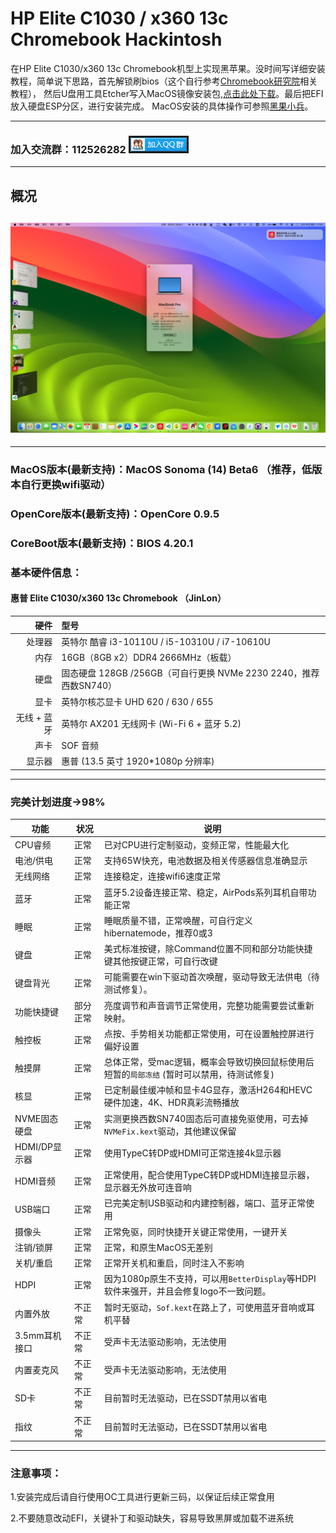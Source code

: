 # HP Elite C1030 / x360 13c Chromebook Hackintosh
 <!-- About achieving the perfect hackintosh on the HP Elite C1030/x360 13c Chromebook models. -->
 在HP Elite C1030/x360 13c Chromebook机型上实现黑苹果。没时间写详细安装教程，简单说下思路，首先解锁刷bios（这个自行参考[Chromebook研究院](http://120.79.199.53?_blank)相关教程），
 然后U盘用工具Etcher写入MacOS镜像安装包,[点击此处下载](https://pan.starsnwind.com/t/u1eLSO)。最后把EFI放入硬盘ESP分区，进行安装完成。
 MacOS安装的具体操作可参照[黑果小兵](https://blog.daliansky.net/Intel-NUC9-Hackintosh-and-macOS-Sonoma-Installation-Tutorial.html?_blank)。

---------------------------------------------------------------------------------------------------------------------------------------------------
 ### 加入交流群：112526282 <a target="_blank" href="https://qm.qq.com/cgi-bin/qm/qr?k=9YB2qnvcV8FmUcbwUdcN8gbmXPIAN8Rx&jump_from=webapi&authKey=UjdWQ0PVRv6OghQ69LT2wyokUfvKdFAQ7575jFsKyIIWYiQbYxIqxe+TUg2PKKQ1"><img border="3" src="Resources/group.png" alt="112526282" title="112526282"></a>
---------------------------------------------------------------------------------------------------------------------------------------------------

##  概况
## <img src="Resources/screenshot1.png">
---------------------------------------------------------------------------------------------------------------------------------------------------
<!-- | 关于本机1 | 关于本机2 |
|------------|-------------|
|<img src="Resources/screenshot2.png" width="960">|<img src="Resources/screenshot3.png" width="960">| -->

### MacOS版本(最新支持)：MacOS Sonoma (14) Beta6 （推荐，低版本自行更换wifi驱动）
### OpenCore版本(最新支持)：OpenCore 0.9.5
### CoreBoot版本(最新支持)：BIOS 4.20.1

### 基本硬件信息：
#### 惠普 Elite C1030/x360 13c Chromebook （JinLon）       
|            硬件 | 型号                                                                 | 
|---------------:|:---------------------------------------------------------------------|
|          处理器 | 英特尔 酷睿 i3-10110U / i5-10310U / i7-10610U                         |
|            内存 | 16GB（8GB x2）DDR4 2666MHz（板载）                                    |
|            硬盘 | 固态硬盘 128GB /256GB（可自行更换 NVMe 2230 2240，推荐西数SN740）        |
|            显卡 | 英特尔核芯显卡 UHD 620 / 630 / 655                                    |
|      无线 + 蓝牙 | 英特尔 AX201 无线网卡 (Wi-Fi 6 + 蓝牙 5.2)                            |
|            声卡 | SOF 音频                                                            |
|          显示器 | 惠普 (13.5 英寸 1920*1080p 分辨率)                                    |
---------------------------------------------------------------------------------------------------------------------------------------------------

### 完美计划进度->98%


| **功能**            | **状况**             | **说明**                                                                                             |
|--------------------|----------------------|-----------------------------------------------------------------------------------------------------|
| CPU睿频             | 正常                 | 已对CPU进行定制驱动，变频正常，性能最大化                                                                  |
| 电池/供电            | 正常                 | 支持65W快充，电池数据及相关传感器信息准确显示                                                              |
| 无线网络             | 正常                 | 连接稳定，连接wifi6速度正常                                                                             |
| 蓝牙                | 正常                 | 蓝牙5.2设备连接正常、稳定，AirPods系列耳机自带功能正常                                                      |
| 睡眠                | 正常                 | 睡眠质量不错，正常唤醒，可自行定义hibernatemode，推荐0或3                                                   |
| 键盘                | 正常                 | 美式标准按键，除Command位置不同和部分功能快捷键其他按键正常，可自行改键                                         | 
| 键盘背光             | 正常                 | 可能需要在win下驱动首次唤醒，驱动导致无法供电（待测试修复）。                                                                    |           
| 功能快捷键           | 部分正常              | 亮度调节和声音调节正常使用，完整功能需要尝试重新映射。                                                        |
| 触控板              | 正常                  | 点按、手势相关功能都正常使用，可在设置触控屏进行偏好设置                                                      | 
| 触摸屏              | 正常                  | 总体正常，受mac逻辑，概率会导致切换回鼠标使用后短暂的`局部冻结` (暂时可以禁用，待测试修复)                                                         | 
| 核显                | 正常                 | 已定制最佳缓冲帧和显卡4G显存，激活H264和HEVC硬件加速，4K、HDR真彩流畅播放                                      |
| NVME固态硬盘         | 正常                 | 实测更换西数SN740固态后可直接免驱使用，可去掉`NVMeFix.kext`驱动，其他建议保留                                  |    
| HDMI/DP显示器       | 正常                  | 使用TypeC转DP或HDMI可正常连接4k显示器                                                                   |
| HDMI音频            | 正常                 | 正常使用，配合使用TypeC转DP或HDMI连接显示器， 显示器无外放可连音响                                            |                                      
| USB端口             | 正常                 | 已完美定制USB驱动和内建控制器，端口、蓝牙正常使用                                                            |
| 摄像头              | 正常                  | 正常免驱，同时快捷开关键正常使用，一键开关                                                                  |
| 注销/锁屏           | 正常                  | 正常，和原生MacOS无差别                                                                                 |
| 关机/重启           | 正常                  | 正常开关机和重启，同时注入不影响                                                                          |    
| HDPI                | 正常               | 因为1080p原生不支持，可以用`BetterDisplay`等HDPI软件来强开，并且会修复logo不一致问题。                                                                      |
| 内置外放             | 不正常               | 暂时无驱动，`Sof.kext`在路上了，可使用蓝牙音响或耳机平替                                                               |
| 3.5mm耳机接口        | 不正常               | 受声卡无法驱动影响，无法使用                                                                              |
| 内置麦克风           | 不正常               | 受声卡无法驱动影响，无法使用                                                                              |
| SD卡                | 不正常               | 目前暂时无法驱动，已在SSDT禁用以省电                                                                      |
| 指纹                | 不正常               | 目前暂时无法驱动，已在SSDT禁用以省电                                                                      |
---------------------------------------------------------------------------------------------------------------------------------------------------

### 注意事项：
1.安装完成后请自行使用OC工具进行更新三码，以保证后续正常食用</p>
2.不要随意改动EFI，关键补丁和驱动缺失，容易导致黑屏或加载不进系统